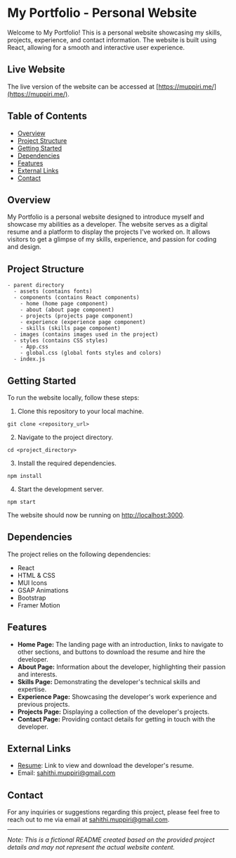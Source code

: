 # My Portfolio - Personal Website

Welcome to My Portfolio! This is a personal website showcasing my skills, projects, experience, and contact information. The website is built using React, allowing for a smooth and interactive user experience.

## Live Website

The live version of the website can be accessed at [https://muppiri.me/](https://muppiri.me/).

## Table of Contents

- [Overview](#overview)
- [Project Structure](#project-structure)
- [Getting Started](#getting-started)
- [Dependencies](#dependencies)
- [Features](#features)
- [External Links](#external-links)
- [Contact](#contact)

## Overview

My Portfolio is a personal website designed to introduce myself and showcase my abilities as a developer. The website serves as a digital resume and a platform to display the projects I've worked on. It allows visitors to get a glimpse of my skills, experience, and passion for coding and design.

## Project Structure

```
- parent directory
  - assets (contains fonts)
  - components (contains React components)
    - home (home page component)
    - about (about page component)
    - projects (projects page component)
    - experience (experience page component)
    - skills (skills page component)
  - images (contains images used in the project)
  - styles (contains CSS styles)
    - App.css
    - global.css (global fonts styles and colors)
  - index.js
```

## Getting Started

To run the website locally, follow these steps:

1. Clone this repository to your local machine.

```
git clone <repository_url>
```

2. Navigate to the project directory.

```
cd <project_directory>
```

3. Install the required dependencies.

```
npm install
```

4. Start the development server.

```
npm start
```

The website should now be running on [http://localhost:3000](http://localhost:3000).

## Dependencies

The project relies on the following dependencies:

- React
- HTML & CSS
- MUI Icons
- GSAP Animations
- Bootstrap
- Framer Motion

## Features

- **Home Page:** The landing page with an introduction, links to navigate to other sections, and buttons to download the resume and hire the developer.
- **About Page:** Information about the developer, highlighting their passion and interests.
- **Skills Page:** Demonstrating the developer's technical skills and expertise.
- **Experience Page:** Showcasing the developer's work experience and previous projects.
- **Projects Page:** Displaying a collection of the developer's projects.
- **Contact Page:** Providing contact details for getting in touch with the developer.

## External Links

- [Resume](https://drive.google.com/file/d/15i1LwbvaSKcDl7Gl1H862Le4BhXJsGuY/view?usp=sharing): Link to view and download the developer's resume.
- Email: sahithi.muppiri@gmail.com

## Contact

For any inquiries or suggestions regarding this project, please feel free to reach out to me via email at sahithi.muppiri@gmail.com.

---
*Note: This is a fictional README created based on the provided project details and may not represent the actual website content.*
